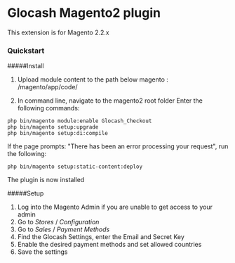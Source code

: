 # Glocash Magento2 plugin

This extension is for Magento 2.2.x

### Quickstart

#####Install

1. Upload module content to the path below magento :  /magento/app/code/

2. In command line, navigate to the magento2 root folder
Enter the following commands:

```
php bin/magento module:enable Glocash_Checkout
php bin/magento setup:upgrade
php bin/magento setup:di:compile
```

If the page prompts: "There has been an error processing your request", run the following:
```
php bin/magento setup:static-content:deploy
```

The plugin is now installed

#####Setup

1. Log into the Magento Admin
if you are unable to get access to your admin 
2. Go to *Stores* / *Configuration*
3. Go to *Sales* / *Payment Methods*
4. Find the Glocash Settings, enter the Email and Secret Key
5. Enable the desired payment methods and set allowed countries
6. Save the settings
